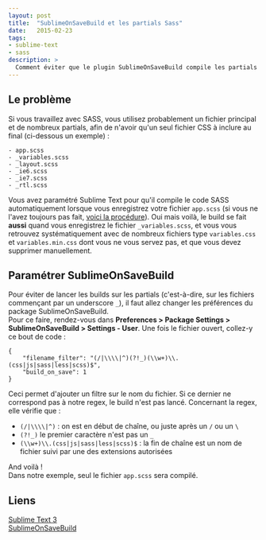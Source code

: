 ```yaml
---
layout: post
title:  "SublimeOnSaveBuild et les partials Sass"
date:   2015-02-23
tags: 
- sublime-text
- sass
description: >
  Comment éviter que le plugin SublimeOnSaveBuild compile les partials SASS (ou LESS) ?
---
```


## Le problème

Si vous travaillez avec SASS, vous utilisez probablement un fichier principal et de nombreux partials, afin de n'avoir qu'un seul fichier CSS à inclure au final (ci-dessous un exemple) :

	- app.scss
	- _variables.scss
	- _layout.scss
	- _ie6.scss
	- _ie7.scss
	- _rtl.scss

Vous avez paramétré Sublime Text pour qu'il compile le code SASS automatiquement lorsque vous enregistrez votre fichier `app.scss` (si vous ne l'avez toujours pas fait, [voici la procédure](http://blog.smarchal.com/guide-installation-sass-avec-sublime-text-3)). Oui mais voilà, le build se fait **aussi** quand vous enregistrez le fichier `_variables.scss`, et vous vous retrouvez systématiquement avec de nombreux fichiers type `variables.css` et `variables.min.css` dont vous ne vous servez pas, et que vous devez supprimer manuellement.

## Paramétrer SublimeOnSaveBuild

Pour éviter de lancer les builds sur les partials (c'est-à-dire, sur les fichiers commençant par un underscore `_`), il faut allez changer les préférences du package SublimeOnSaveBuild.  
Pour ce faire, rendez-vous dans **Preferences > Package Settings > SublimeOnSaveBuild > Settings - User**. Une fois le fichier ouvert, collez-y ce bout de code :

	{
		"filename_filter": "(/|\\\\|^)(?!_)(\\w+)\\.(css|js|sass|less|scss)$",
		"build_on_save": 1
	}

Ceci permet d'ajouter un filtre sur le nom du fichier. Si ce dernier ne correspond pas à notre regex, le build n'est pas lancé. Concernant la regex, elle vérifie que :

- `(/|\\\\|^)` : on est en début de chaîne, ou juste après un `/` ou un `\`
- `(?!_)` le premier caractère n'est pas un `_`
- `(\\w+)\\.(css|js|sass|less|scss)$` : la fin de chaîne est un nom de fichier suivi par une des extensions autorisées

And voilà !  
Dans notre exemple, seul le fichier `app.scss` sera compilé.

## Liens
[Sublime Text 3](http://www.sublimetext.com/3)    
[SublimeOnSaveBuild](https://sublime.wbond.net/packages/SublimeOnSaveBuild)    